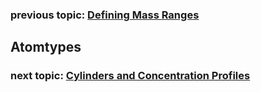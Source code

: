 ### previous topic: [Defining Mass Ranges](docs/DefiningMassRanges.md)

## Atomtypes

### next topic: [Cylinders and Concentration Profiles](docs/Cylinders.md)
